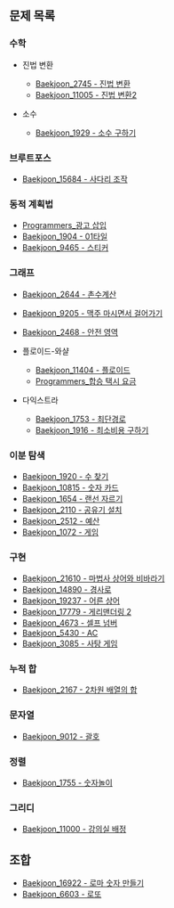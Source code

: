 ## 문제 목록

### 수학
- 진법 변환
    - [Baekjoon_2745 - 진법 변환](./math/Baekjoon_2745.py)
    - [Baekjoon_11005 - 진법 변환2](./math/Baekjoon_11005.py)

- 소수
    - [Baekjoon_1929 - 소수 구하기](./math/Baekjoon_1929.py)

### 브루트포스
- [Baekjoon_15684 - 사다리 조작](./brute_force/Baekjoon_15684.py)

### 동적 계획법
- [Programmers_광고 삽입](./dynamic_programming/Programmers_광고_삽입.py)
- [Baekjoon_1904 - 01타일](./dynamic_programming/Baekjoon_1904.py)
- [Baekjoon_9465 - 스티커](./dynamic_programming/Baekjoon_9465.py)

### 그래프
- [Baekjoon_2644 - 촌수계산](./graph/Baekjoon_2644.py)
- [Baekjoon_9205 - 맥주 마시면서 걸어가기](./graph/Baekjoon_9205.py)
- [Baekjoon_2468 - 안전 영역](./graph/Baekjoon_2468.py)

- 플로이드-와샬
    - [Baekjoon_11404 - 플로이드](./graph/floyd_warshall/Baekjoon_11404.py)
    - [Programmers_합승 택시 요금](./graph/floyd_warshall/Programmers_합승_택시_요금.py)
- 다익스트라
    - [Baekjoon_1753 - 최단경로](./graph/dijkstra/Baekjoon_1753.py)
    - [Baekjoon_1916 - 최소비용 구하기](./graph/dijkstra/Baekjoon_1916.py)

### 이분 탐색
- [Baekjoon_1920 - 수 찾기](./binary_search/Baekjoon_1920.py)
- [Baekjoon_10815 - 숫자 카드](./binary_search/Baekjoon_10815.py)
- [Baekjoon_1654 - 랜선 자르기](./binary_search/Baekjoon_1654.py)
- [Baekjoon_2110 - 공유기 설치](./binary_search/Baekjoon_2110.py)
- [Baekjoon_2512 - 예산](./binary_search/Baekjoon_2512.py)
- [Baekjoon_1072 - 게임](./binary_search/Baekjoon_1072.py)

### 구현
- [Baekjoon_21610 - 마법사 상어와 비바라기](./implementation/Baekjoon_21610.py)
- [Baekjoon_14890 - 경사로](./implementation/Baekjoon_14890.py)
- [Baekjoon_19237 - 어른 상어](./implementation/Baekjoon_19237.py)
- [Baekjoon_17779 - 게리맨더링 2](./implementation/Baekjoon_17779.py)
- [Baekjoon_4673 - 셀프 넘버](./implementation/Baekjoon_4673.py)
- [Baekjoon_5430 - AC](./implementation/Baekjoon_5430.py)
- [Baekjoon_3085 - 사탕 게임](./implementation/Baekjoon_3085.py)

### 누적 합
- [Baekjoon_2167 - 2차원 배열의 합](./prefix_sum/Baekjoon_2167.py)

### 문자열
- [Baekjoon_9012 - 괄호](./string/Baekjoon_9012.py)

### 정렬
- [Baekjoon_1755 - 숫자놀이](./sorting/Baekjoon_1755.py)

### 그리디
- [Baekjoon_11000 - 강의실 배정](./greedy/Baekjoon_11000.py)

## 조합
- [Baekjoon_16922 - 로마 숫자 만들기](./combinatorics/Baekjoon_16922.py)
- [Baekjoon_6603 - 로또](./combinatorics/Baekjoon_6603.py)